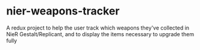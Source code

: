 # nier-weapons-tracker
A redux project to help the user track which weapons they've collected in NieR Gestalt/Replicant, and to display the items necessary to upgrade them fully
